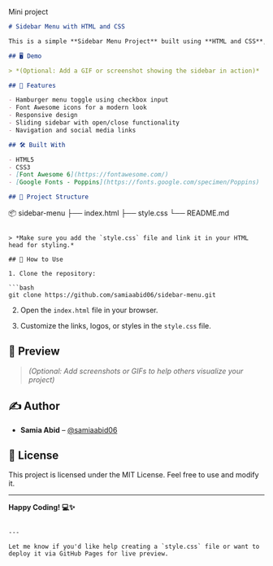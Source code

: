Mini project

```markdown
# Sidebar Menu with HTML and CSS

This is a simple **Sidebar Menu Project** built using **HTML and CSS**, featuring a sliding sidebar with social media icons and navigation links. It is a responsive and visually appealing menu, inspired by modern UI designs.

## 🖥️ Demo

> *(Optional: Add a GIF or screenshot showing the sidebar in action)*

## 🚀 Features

- Hamburger menu toggle using checkbox input
- Font Awesome icons for a modern look
- Responsive design
- Sliding sidebar with open/close functionality
- Navigation and social media links

## 🛠️ Built With

- HTML5
- CSS3
- [Font Awesome 6](https://fontawesome.com/)
- [Google Fonts - Poppins](https://fonts.google.com/specimen/Poppins)

## 📁 Project Structure

```

📦 sidebar-menu
├── index.html
├── style.css
└── README.md

````

> *Make sure you add the `style.css` file and link it in your HTML head for styling.*

## 🔧 How to Use

1. Clone the repository:

```bash
git clone https://github.com/samiaabid06/sidebar-menu.git
````

2. Open the `index.html` file in your browser.

3. Customize the links, logos, or styles in the `style.css` file.

## 📸 Preview

> *(Optional: Add screenshots or GIFs to help others visualize your project)*

## ✍️ Author

* **Samia Abid** – [@samiaabid06](https://github.com/samiaabid06)

## 📜 License

This project is licensed under the MIT License. Feel free to use and modify it.

---

**Happy Coding! 💻✨**

```

---

Let me know if you'd like help creating a `style.css` file or want to deploy it via GitHub Pages for live preview.
```
